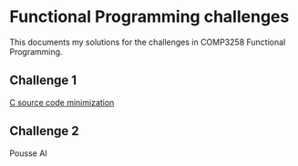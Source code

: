# Functional Programming challenges
This documents my solutions for the challenges in COMP3258 Functional Programming.

## Challenge 1
[C source code minimization](Challenge1/README.md)

## Challenge 2
Pousse AI
